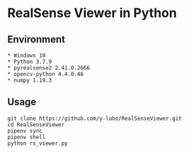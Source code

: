 # RealSense Viewer in Python

## Environment

    * Windows 10
    * Python 3.7.9
    * pyrealsense2 2.41.0.2666
    * opencv-python 4.4.0.46
    * numpy 1.19.3

## Usage

    git clone https://github.com/y-labo/RealSenseViewer.git
    cd RealSenseViewer
    pipenv sync
    pipenv shell
    python rs_viewer.py
